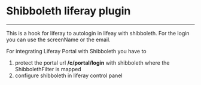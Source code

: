 # Shibboleth liferay plugin #

---


This is a hook for liferay to autologin in lifeay with shibboleth. For the login you can use the screenName or the email.

For integrating Liferay Portal with Shibboleth you have to
  1. protect the portal url **/c/portal/login** with shibboleth where the ShibbolethFilter is mapped
  1. configure shibboleth in liferay control panel
